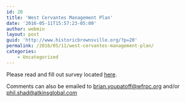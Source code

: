```yaml
---
id: 20
title: 'West Cervantes Management Plan'
date: '2016-05-11T15:57:23-05:00'
author: webmin
layout: post
guid: 'http://www.historicbrownsville.org/?p=20'
permalink: /2016/05/11/west-cervantes-management-plan/
categories:
    - Uncategorized
---
```


Please read and fill out survey located <a href="https://westcervantescmp.mysidewalk.com/">here</a>.

Comments can also be emailed to <a href="mailto:brian.youpatoff@wfrpc.org">brian.youpatoff@wfrpc.org</a> and/or <a href="mailto:phil.shad@atkinsglobal.com">phil.shad@atkinsglobal.com</a>